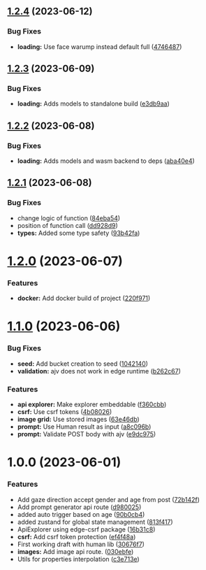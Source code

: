 ## [1.2.4](https://github.com/technologiestiftung/eyes-of-ai/compare/v1.2.3...v1.2.4) (2023-06-12)


### Bug Fixes

* **loading:** Use face warump instead default full ([4746487](https://github.com/technologiestiftung/eyes-of-ai/commit/4746487b434f3ac8cdaf462c88e6d0d4cf6ca721))

## [1.2.3](https://github.com/technologiestiftung/eyes-of-ai/compare/v1.2.2...v1.2.3) (2023-06-09)


### Bug Fixes

* **loading:** Adds models to standalone build ([e3db9aa](https://github.com/technologiestiftung/eyes-of-ai/commit/e3db9aa891a38062553a9ce6f90823a1dc8c3339))

## [1.2.2](https://github.com/technologiestiftung/eyes-of-ai/compare/v1.2.1...v1.2.2) (2023-06-08)


### Bug Fixes

* **loading:** Adds models and wasm backend to deps ([aba40e4](https://github.com/technologiestiftung/eyes-of-ai/commit/aba40e40414ac4e2d0162fbe6a0a467f653e9903))

## [1.2.1](https://github.com/technologiestiftung/eyes-of-ai/compare/v1.2.0...v1.2.1) (2023-06-08)


### Bug Fixes

* change logic of function ([84eba54](https://github.com/technologiestiftung/eyes-of-ai/commit/84eba54ce33bdfce7e4420d4c64e653a44307ed1))
* position of function call ([dd928d9](https://github.com/technologiestiftung/eyes-of-ai/commit/dd928d975de6be0729c12330110b355f1fc0fdcb))
* **types:** Added some type safety ([93b42fa](https://github.com/technologiestiftung/eyes-of-ai/commit/93b42fa9b41661f4c9225947e7f6ee94e95d40b8))

# [1.2.0](https://github.com/technologiestiftung/eyes-of-ai/compare/v1.1.0...v1.2.0) (2023-06-07)


### Features

* **docker:** Add docker build of project ([220f971](https://github.com/technologiestiftung/eyes-of-ai/commit/220f9716def247241e9a9eea1d3a6ab87e796e7b))

# [1.1.0](https://github.com/technologiestiftung/eyes-of-ai/compare/v1.0.0...v1.1.0) (2023-06-06)


### Bug Fixes

* **seed:** Add bucket creation to seed ([1042140](https://github.com/technologiestiftung/eyes-of-ai/commit/1042140d1adf781e8cbad68da9225babfca2da9f))
* **validation:** ajv does not work in edge runtime ([b262c67](https://github.com/technologiestiftung/eyes-of-ai/commit/b262c676e7a0b262da98bf0de15214313155cda8))


### Features

* **api explorer:** Make explorer embeddable ([f360cbb](https://github.com/technologiestiftung/eyes-of-ai/commit/f360cbb1dc7e8091d19b62a2f4321e10a3676813))
* **csrf:** Use csrf tokens ([4b08026](https://github.com/technologiestiftung/eyes-of-ai/commit/4b08026a49a26801bf5d3766c6fd2da88535cd32))
* **image grid:** Use stored images ([63e46db](https://github.com/technologiestiftung/eyes-of-ai/commit/63e46db5316c578898620f31433b75d8cfce59ac))
* **prompt:** Use Human result as input ([a8c096b](https://github.com/technologiestiftung/eyes-of-ai/commit/a8c096b025b1ddf841b63918ebdbdd9fc6cb08a2))
* **prompt:** Validate POST body with ajv ([e9dc975](https://github.com/technologiestiftung/eyes-of-ai/commit/e9dc975d3bb5710453e1f193c1e80b9954f68caf))

# 1.0.0 (2023-06-01)


### Features

* Add gaze direction accept gender and age from post ([72b142f](https://github.com/technologiestiftung/eyes-of-ai/commit/72b142f5e5b86533edcc4ab2c2b4bb9b949f28fc))
* Add prompt generator api route ([d980025](https://github.com/technologiestiftung/eyes-of-ai/commit/d98002557bdc4636a9683d3aaa544b7d0a8fbc41))
* added auto trigger based on age ([90b0cb4](https://github.com/technologiestiftung/eyes-of-ai/commit/90b0cb4612b319369f5b131c5aba93254da1ceb9))
* added zustand for global state management ([813f417](https://github.com/technologiestiftung/eyes-of-ai/commit/813f417cee364ace62e334b202f3abd2eedda634))
* ApiExplorer using edge-csrf package ([16b31c8](https://github.com/technologiestiftung/eyes-of-ai/commit/16b31c809d5f811d426b03bee23a031fbca9a581))
* **csrf:** Add csrf token protection ([ef4f48a](https://github.com/technologiestiftung/eyes-of-ai/commit/ef4f48a130ddb22c4efcec837c41f2c6b2fc8cda))
* First working draft with human lib ([30676f7](https://github.com/technologiestiftung/eyes-of-ai/commit/30676f799d3b997df279b2a53b9b75d515ef31bd))
* **images:** Add image api route. ([030ebfe](https://github.com/technologiestiftung/eyes-of-ai/commit/030ebfe0dd69c2af560d7d860f7f7d163c6f8ba1))
* Utils for properties interpolation ([c3e713e](https://github.com/technologiestiftung/eyes-of-ai/commit/c3e713e08ff9997da84acbe2b63b3ac147dc1202))
